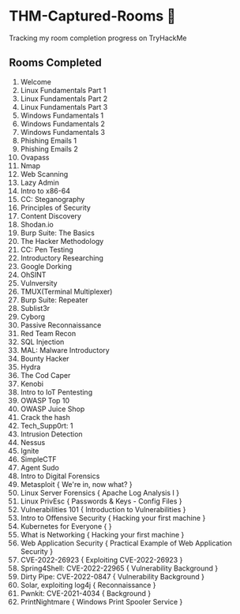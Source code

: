 # THM-Captured-Rooms 🚩
Tracking my room completion progress on TryHackMe 


## Rooms Completed 

1. Welcome
2. Linux Fundamentals Part 1 
3. Linux Fundamentals Part 2
4. Linux Fundamentals Part 3
5. Windows Fundamentals 1
6. Windows Fundamentals 2
7. Windows Fundamentals 3
8. Phishing Emails 1
9. Phishing Emails 2
10. Ovapass
11. Nmap
12. Web Scanning
13. Lazy Admin
14. Intro to x86-64
15. CC: Steganography
16. Principles of Security
17. Content Discovery
18. Shodan.io
19. Burp Suite: The Basics
20. The Hacker Methodology
21. CC: Pen Testing
22. Introductory Researching
23. Google Dorking
24. OhSINT
25. Vulnversity
26. TMUX(Terminal Multiplexer)
27. Burp Suite: Repeater
28. Sublist3r
29. Cyborg
30. Passive Reconnaissance
31. Red Team Recon
32. SQL Injection
33. MAL: Malware Introductory
34. Bounty Hacker
35. Hydra
36. The Cod Caper
37. Kenobi
38. Intro to IoT Pentesting
39. OWASP Top 10
40. OWASP Juice Shop
41. Crack the hash
42. Tech_Supp0rt: 1
43. Intrusion Detection
44. Nessus
45. Ignite 
46. SimpleCTF
47. Agent Sudo
48. Intro to Digital Forensics
49. Metasploit { We're in, now what? }
50. Linux Server Forensics { Apache Log Analysis I }
51. Linux PrivEsc { Passwords & Keys - Config Files }
52. Vulnerabilities 101 { Introduction to Vulnerabilities }
53. Intro to Offensive Security { Hacking your first machine }
54. Kubernetes for Everyone { }
55. What is Networking { Hacking your first machine }
56. Web Application Security { Practical Example of Web Application Security }
57. CVE-2022-26923 { Exploiting CVE-2022-26923 }
58. Spring4Shell: CVE-2022-22965 { Vulnerability Background }
59. Dirty Pipe: CVE-2022-0847 { Vulnerability Background }
60. Solar, exploiting log4j { Reconnaissance }
61. Pwnkit: CVE-2021-4034 { Background }
62. PrintNightmare { Windows Print Spooler Service }
 


